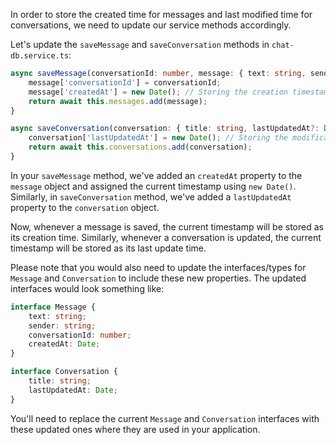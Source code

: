 In order to store the created time for messages and last modified time for conversations, we need to update our service methods accordingly.

Let's update the `saveMessage` and `saveConversation` methods in `chat-db.service.ts`:

```typescript
async saveMessage(conversationId: number, message: { text: string, sender: string, createdAt?: Date }) {
    message['conversationId'] = conversationId;
    message['createdAt'] = new Date(); // Storing the creation timestamp
    return await this.messages.add(message);
}

async saveConversation(conversation: { title: string, lastUpdatedAt?: Date }) {
    conversation['lastUpdatedAt'] = new Date(); // Storing the modification timestamp
    return await this.conversations.add(conversation);
}
```

In your `saveMessage` method, we've added an `createdAt` property to the `message` object and assigned the current timestamp using `new Date()`. Similarly, in `saveConversation` method, we've added a `lastUpdatedAt` property to the `conversation` object.

Now, whenever a message is saved, the current timestamp will be stored as its creation time. Similarly, whenever a conversation is updated, the current timestamp will be stored as its last update time.

Please note that you would also need to update the interfaces/types for `Message` and `Conversation` to include these new properties. The updated interfaces would look something like:

```typescript
interface Message {
    text: string;
    sender: string;
    conversationId: number;
    createdAt: Date;
}

interface Conversation {
    title: string;
    lastUpdatedAt: Date;
}
```

You'll need to replace the current `Message` and `Conversation` interfaces with these updated ones where they are used in your application.
